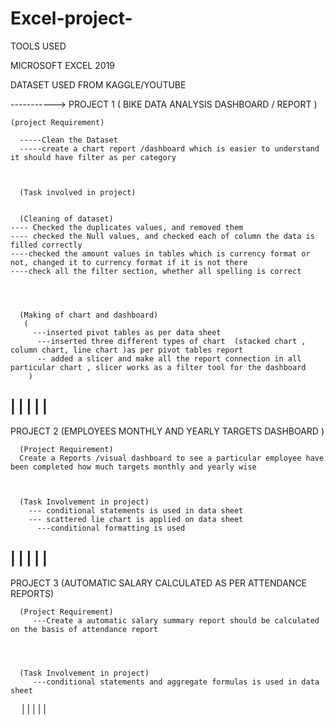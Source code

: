 # Excel-project-
TOOLS USED 

MICROSOFT EXCEL 2019



DATASET USED FROM KAGGLE/YOUTUBE




----------->    PROJECT 1  ( BIKE DATA ANALYSIS DASHBOARD / REPORT )


    (project Requirement)

      -----Clean the Dataset 
      -----create a chart report /dashboard which is easier to understand it should have filter as per category 



      (Task involved in project)
  
  
      (Cleaning of dataset)
    ---- Checked the duplicates values, and removed them
    ---- checked the Null values, and checked each of column the data is filled correctly 
    ----checked the amount values in tables which is currency format or not, changed it to currency format if it is not there 
    ----check all the filter section, whether all spelling is correct



  
      (Making of chart and dashboard)
       (
         ---inserted pivot tables as per data sheet
          ---inserted three different types of chart  (stacked chart , column chart, line chart )as per pivot tables report 
          -- added a slicer and make all the report connection in all particular chart , slicer works as a filter tool for the dashboard 
        )


|
|
|
|
|
---------------------------------------------------------------------------------------------------------------------------------------







PROJECT 2 (EMPLOYEES MONTHLY AND YEARLY TARGETS DASHBOARD )

      (Project Requirement)
      Create a Reports /visual dashboard to see a particular employee have been completed how much targets monthly and yearly wise 



      (Task Involvement in project)
        --- conditional statements is used in data sheet
        --- scattered lie chart is applied on data sheet
          ---conditional formatting is used  



|
|
|
|
|
-------------------------------------------------------------------------------------------------------------------------------------------






PROJECT 3 (AUTOMATIC SALARY CALCULATED AS PER ATTENDANCE REPORTS)



      (Project Requirement)
         ---Create a automatic salary summary report should be calculated on the basis of attendance report



 
      (Task Involvement in project)
         ---conditional statements and aggregate formulas is used in data sheet



 
 |
 |
 |
 |
 |
   
 


